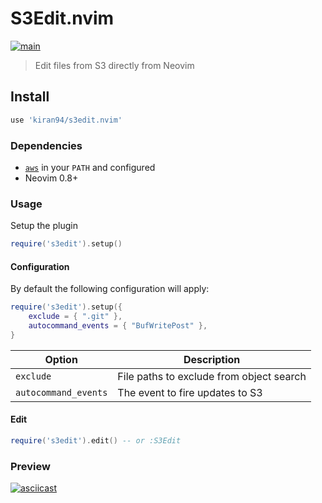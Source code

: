 # S3Edit.nvim

[![main](https://github.com/kiran94/s3edit.nvim/actions/workflows/main.yaml/badge.svg)](https://github.com/kiran94/s3edit.nvim/actions/workflows/main.yaml)

> Edit files from S3 directly from Neovim

## Install

```lua
use 'kiran94/s3edit.nvim' 
```

### Dependencies

- [`aws`](https://github.com/aws/aws-cli) in your `PATH` and configured
- Neovim 0.8+

### Usage

Setup the plugin

```lua
require('s3edit').setup()
```

#### Configuration

By default the following configuration will apply: 

```lua
require('s3edit').setup({
    exclude = { ".git" },
    autocommand_events = { "BufWritePost" },
}
```

| Option               | Description                              |
| -------              | -----------                              |
| `exclude`            | File paths to exclude from object search |
| `autocommand_events` | The event to fire updates to S3          |


#### Edit

```lua
require('s3edit').edit() -- or :S3Edit
```

### Preview

[![asciicast](https://asciinema.org/a/529113.svg)](https://asciinema.org/a/529113)
